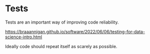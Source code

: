 # Tests

Tests are an important way of improving code reliability.

<https://braaannigan.github.io/software/2022/06/06/testing-for-data-science-intro.html>

Ideally code should repeat itself as scarely as possible.